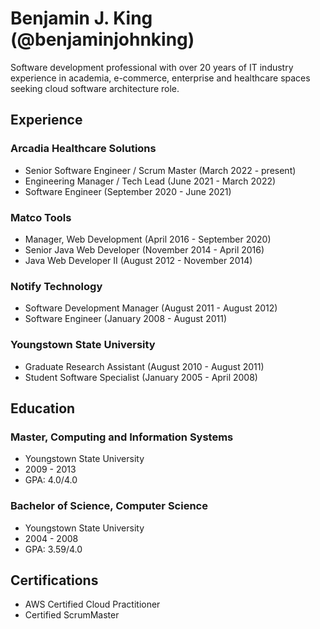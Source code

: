 # Benjamin J. King (@benjaminjohnking)
Software development professional with over 20 years of IT industry experience in academia, e-commerce, enterprise and healthcare spaces seeking cloud software architecture role.

## Experience

### Arcadia Healthcare Solutions
- Senior Software Engineer / Scrum Master (March 2022 - present)
- Engineering Manager / Tech Lead (June 2021 - March 2022)
- Software Engineer (September 2020 - June 2021)

### Matco Tools
- Manager, Web Development (April 2016 - September 2020)
- Senior Java Web Developer (November 2014 - April 2016)
- Java Web Developer II (August 2012 - November 2014) 

### Notify Technology
- Software Development Manager (August 2011 - August 2012)
- Software Engineer (January 2008 - August 2011)

### Youngstown State University
- Graduate Research Assistant (August 2010 - August 2011)
- Student Software Specialist (January 2005 - April 2008)

## Education

### Master, Computing and Information Systems
- Youngstown State University
- 2009 - 2013
- GPA: 4.0/4.0

### Bachelor of Science, Computer Science
- Youngstown State University
- 2004 - 2008
- GPA: 3.59/4.0

## Certifications
- AWS Certified Cloud Practitioner
- Certified ScrumMaster
